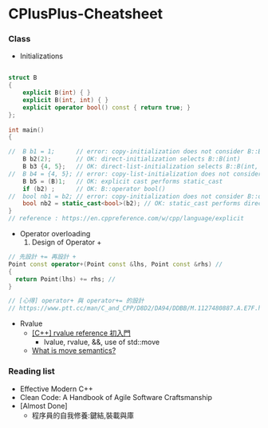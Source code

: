 # CPlusPlus-Cheatsheet


### Class

- Initializations
```c++

struct B
{
    explicit B(int) { }
    explicit B(int, int) { }
    explicit operator bool() const { return true; }
};
 
int main()
{

//  B b1 = 1;      // error: copy-initialization does not consider B::B(int)
    B b2(2);       // OK: direct-initialization selects B::B(int)
    B b3 {4, 5};   // OK: direct-list-initialization selects B::B(int, int)
//  B b4 = {4, 5}; // error: copy-list-initialization does not consider B::B(int,int)
    B b5 = (B)1;   // OK: explicit cast performs static_cast
    if (b2) ;      // OK: B::operator bool()
//  bool nb1 = b2; // error: copy-initialization does not consider B::operator bool()
    bool nb2 = static_cast<bool>(b2); // OK: static_cast performs direct-initialization
}
// reference : https://en.cppreference.com/w/cpp/language/explicit
```

- Operator overloading
    1. Design of Operator + 
``` c++
// 先設計 += 再設計 +
Point const operator+(Point const &lhs, Point const &rhs) // 
{
  return Point(lhs) += rhs; // 
}

// [心得] operator+ 與 operator+= 的設計
// https://www.ptt.cc/man/C_and_CPP/D8D2/DA94/DDBB/M.1127480887.A.E7F.html
```

- Rvalue
    - [\[C++\] rvalue reference 初入門](https://shininglionking.blogspot.com/2013/06/c-rvalue-reference.html)
        - lvalue, rvalue, &&, use of std::move
    - [What is move semantics?](https://stackoverflow.com/questions/3106110/what-is-move-semantics)



### Reading list
- Effective Modern C++
- Clean Code: A Handbook of Agile Software Craftsmanship
- \[Almost Done\]
    - 程序員的自我修養:鍵結,裝載與庫
